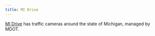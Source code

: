 ```yaml
---
title: MI Drive
---
```

[MI Drive] has traffic cameras around the state of Michigan,
managed by MDOT.

[MI Drive]:https://mdotnetpublic.state.mi.us/drive/

